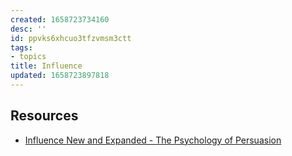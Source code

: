 ```yaml
---
created: 1658723734160
desc: ''
id: ppvks6xhcuo3tfzvmsm3ctt
tags:
- topics
title: Influence
updated: 1658723897818
---
```

   
## Resources   
   
   
- [Influence  New and Expanded - The Psychology of Persuasion](../resources/books/Influence%20%20New%20and%20Expanded%20-%20The%20Psychology%20of%20Persuasion.md)